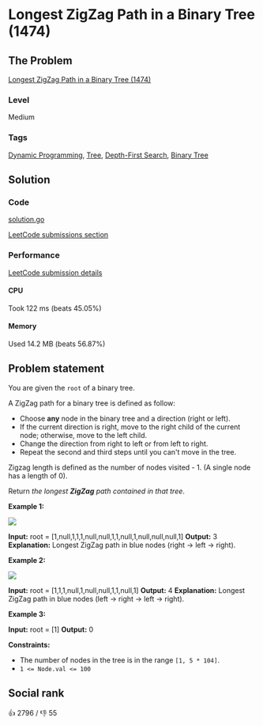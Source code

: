 # Longest ZigZag Path in a Binary Tree (1474)

## The Problem

[Longest ZigZag Path in a Binary Tree (1474)](https://leetcode.com/problems/longest-zigzag-path-in-a-binary-tree)

### Level

Medium

### Tags

 [Dynamic Programming](https://leetcode.com/tag/dynamic-programming), [Tree](https://leetcode.com/tag/tree), [Depth-First Search](https://leetcode.com/tag/depth-first-search), [Binary Tree](https://leetcode.com/tag/binary-tree)

## Solution

### Code

[solution.go](solution.go)

[LeetCode submissions section](https://leetcode.com/problems/longest-zigzag-path-in-a-binary-tree/submissions/936605441/)

### Performance

[LeetCode submission details](https://leetcode.com/submissions/detail/936605441/)

#### CPU

Took 122 ms (beats 45.05%)

#### Memory

Used 14.2 MB (beats 56.87%)

## Problem statement

You are given the `root` of a binary tree.

A ZigZag path for a binary tree is defined as follow:

* Choose **any** node in the binary tree and a direction (right or left).
* If the current direction is right, move to the right child of the current node; otherwise, move to the left child.
* Change the direction from right to left or from left to right.
* Repeat the second and third steps until you can't move in the tree.

Zigzag length is defined as the number of nodes visited - 1\. (A single node has a length of 0).

Return _the longest **ZigZag** path contained in that tree_.

**Example 1:**

![](https://assets.leetcode.com/uploads/2020/01/22/sample_1_1702.png) 


**Input:** root = [1,null,1,1,1,null,null,1,1,null,1,null,null,null,1]
**Output:** 3
**Explanation:** Longest ZigZag path in blue nodes (right -> left -> right).

**Example 2:**

![](https://assets.leetcode.com/uploads/2020/01/22/sample_2_1702.png) 


**Input:** root = [1,1,1,null,1,null,null,1,1,null,1]
**Output:** 4
**Explanation:** Longest ZigZag path in blue nodes (left -> right -> left -> right).

**Example 3:**


**Input:** root = [1]
**Output:** 0

**Constraints:**

* The number of nodes in the tree is in the range `[1, 5 * 104]`.
* `1 <= Node.val <= 100`

## Social rank

:thumbsup: 2796 / :thumbsdown: 55
